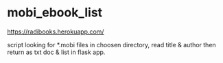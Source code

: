 # mobi_ebook_list


https://radibooks.herokuapp.com/


script looking for *.mobi files in choosen directory, read title & author then return as txt doc & list in flask app. 
